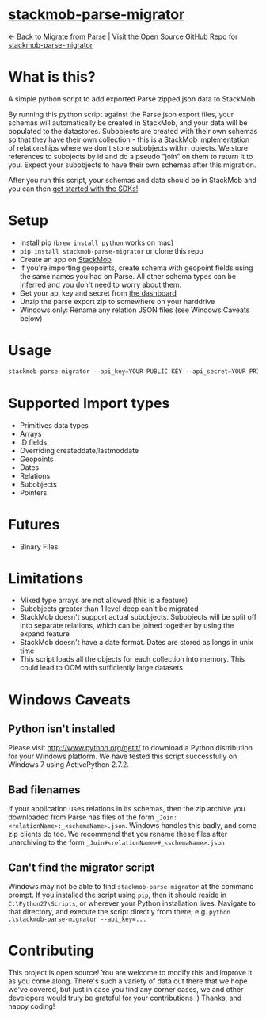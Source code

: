 <a href="https://github.com/stackmob/stackmob-parse-migrator">stackmob-parse-migrator</a>
============

<a href="https://www.stackmob.com/parse/">&larr; Back to Migrate from Parse</a> | Visit the <a href="https://github.com/stackmob/stackmob-parse-migrator">Open Source GitHub Repo for stackmob-parse-migrator</a>

# What is this?

A simple python script to add exported Parse zipped json data to StackMob.

By running this python script against the Parse json export files, your schemas will automatically be created in StackMob, and your data will be populated to the datastores.  Subobjects are created with their own schemas so that they have their own collection - this is a StackMob implementation of relationships where we don't store subobjects within objects.  We store references to subojects by id and do a pseudo "join" on them to return it to you.  Expect your subobjects to have their own schemas after this migration.

After you run this script, your schemas and data should be in StackMob and you can then <a href="https://developer.stackmob.com/tutorials">get started with the SDKs!</a>



# Setup

* Install pip (`brew install python` works on mac)
* `pip install stackmob-parse-migrator` or clone this repo
* Create an app on [StackMob](https://www.stackmob.com)
* If you're importing geopoints, create schema with geopoint fields using the same names you had on Parse. All other schema types can be inferred and you don't need to worry about them.
* Get your api key and secret from [the dashboard](https://dashboard.stackmob.com/settings)
* Unzip the parse export zip to somewhere on your harddrive
* Windows only: Rename any relation JSON files (see Windows Caveats below)

# Usage

```js
stackmob-parse-migrator --api_key=YOUR PUBLIC KEY --api_secret=YOUR PRIVATE KEY --path=/path/to/unzipped-json/folder --verbose 1
```

# Supported Import types
* Primitives data types
* Arrays
* ID fields
* Overriding createddate/lastmoddate
* Geopoints
* Dates
* Relations
* Subobjects
* Pointers

# Futures
* Binary Files

# Limitations
* Mixed type arrays are not allowed (this is a feature)
* Subobjects greater than 1 level deep can't be migrated
* StackMob doesn't support actual subobjects. Subobjects will be split off into separate relations, which can be joined together by using the expand feature
* StackMob doesn't have a date format. Dates are stored as longs in unix time
* This script loads all the objects for each collection into memory. This could lead to OOM with sufficiently large datasets

# Windows Caveats

## Python isn't installed

Please visit http://www.python.org/getit/ to download a Python distribution for your Windows platform. We have tested this script successfully on Windows 7 using ActivePython 2.7.2.

## Bad filenames

If your application uses relations in its schemas, then the zip archive you downloaded from Parse has files of the form `_Join:<relationName>:_<schemaName>.json`. Windows handles this badly, and some zip clients do too.  We recommend that you rename these files after unarchiving to the form `_Join#<relationName>#_<schemaName>.json`

## Can't find the migrator script

Windows may not be able to find `stackmob-parse-migrator` at the command prompt. If you installed the script using `pip`, then it should reside in `C:\Python27\Scripts`, or wherever your Python installation lives. Navigate to that directory, and execute the script directly from there, e.g. `python .\stackmob-parse-migrator --api_key=...`

# Contributing

This project is open source!  You are welcome to modify this and improve it as you come along.  There's such a variety of data out there that we hope we've covered, but just in case you find any corner cases, we and other developers would truly be grateful for your contributions :)  Thanks, and happy coding!

